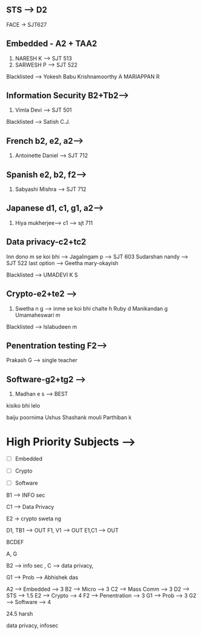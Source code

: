 ## STS --> D2 
FACE  -> SJT627

## Embedded - A2 + TAA2

1.  NARESH K --> SJT 513
2. SARWESH P --> SJT 522

Blacklisted --> 
Yokesh Babu
Krishnamoorthy A
MARIAPPAN R

## Information Security B2+Tb2--> 
1. Vimla Devi --> SJT 501 

Blacklisted --> 
Satish C.J.

## French b2, e2, a2--> 

1. Antoinette Daniel --> SJT 712

## Spanish e2, b2, f2--> 

1. Sabyashi Mishra --> SJT 712
## Japanese d1, c1, g1, a2--> 

1. Hiya mukherjee--> c1 --> sjt 711
## Data privacy-c2+tc2

Inn dono m se koi bhi --> 
Jagalingam p --> SJT 603 
Sudarshan nandy --> SJT 522
last option --> 
Geetha mary-okayish

Blacklisted --> 
UMADEVI K S


## Crypto-e2+te2 --> 

1. Swetha n g --> 
inme se koi bhi chalte h 
Ruby d
Manikandan g
Umamaheswari m

Blacklisted --> 
Islabudeen m

## Penentration testing F2--> 
Prakash G --> single teacher

## Software-g2+tg2 --> 
1. Madhan e s --> BEST 

kisiko bhi lelo 

baiju
poornima 
Ushus
Shashank mouli
Parthiban k


# High Priority Subjects --> 
- [ ] Embedded
- [ ] Crypto 
- [ ] Software


B1 --> INFO sec

C1 --> Data Privacy

E2 -> crypto sweta ng


D1, TB1 --> OUT 
F1, V1 --> OUT
E1,C1  --> OUT 

BCDEF

A, G 

B2 --> info sec , 
C --> data privacy, 



G1 --> Prob --> Abhishek das 

A2 --> Embedded --> 3
B2 --> Micro --> 3
C2 --> Mass Comm --> 3
D2 --> STS --> 1.5
E2 --> Crypto --> 4
F2 --> Penentration --> 3
G1 --> Prob --> 3
G2 --> Software --> 4

24.5  harsh 

data privacy, infosec